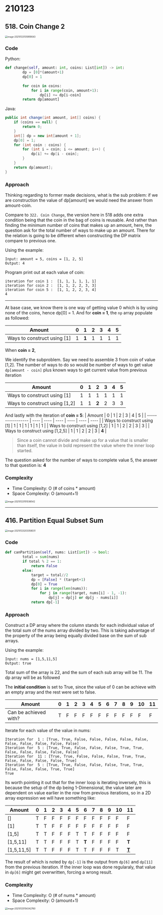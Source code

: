 

# 210123

## 518. Coin Change 2

<img src="/Users/apple-5/Library/Application Support/typora-user-images/image-20210123135959043.png" alt="image-20210123135959043" style="zoom:50%;" />

### Code

Python:

``` Python
def change(self, amount: int, coins: List[int]) -> int:
        dp = [0]*(amount+1)
        dp[0] = 1
        
        for coin in coins:
            for i in range(coin, amount+1): 
                dp[i] += dp[i-coin]
        return dp[amount]
```
Java:

``` Java
public int change(int amount, int[] coins) {
    if (coins == null) {
        return 0;
    }
    int[] dp = new int[amount + 1];
    dp[0] = 1;
    for (int coin : coins) {
        for (int i = coin; i <= amount; i++) {
            dp[i] += dp[i - coin];
        }
    }
    return dp[amount];
}
```

### Approach

Thinking regarding to former made decisions, what is the sub problem: if we are construction the value of dp[amount] we would need the answer from amount-coin. 

Compare to `322. Coin Change`, the version here in 518 adds one extra condition being that the coin in the bag of coins is reusable. And rather than finding the minimum number of coins that makes up an amount, here, the question ask for the total number of ways to make up an amount. There for the relation is going to be different when constructing the DP matrix compare to previous one.

Using the example:

```
Input: amount = 5, coins = [1, 2, 5]
Output: 4
```

Program print out at each value of coin:

```
iteration for coin 1 :  [1, 1, 1, 1, 1, 1]
iteration for coin 2 :  [1, 1, 2, 2, 3, 3]
iteration for coin 5 :  [1, 1, 2, 2, 3, 4]
4
```
---

At base case, we know there is one way of getting value 0 which is by using none of the coins, hence dp[0] = 1. And for **coin = 1**, the `np` array populate as followed:

| Amount            | 0    | 1    | 2    | 3    | 4    | 5    |
| ----------------- | ---- | ---- | ---- | ---- | ---- | ---- |
| Ways to construct using [1] | 1    | **1** |   1   |    1  |  1    |   1  |

When **coin = 2**,

We identify the subproblem. Say we need to assemble 3 from coin of value [1,2]. The number of ways to do so would be number of ways to get value `dp[amount - coin]` plus known ways to get current value from previous iteration

| Amount            | 0    | 1    | 2    | 3    | 4    | 5    |
| ----------------- | ---- | ---- | ---- | ---- | ---- | ---- |
| Ways to construct using [1] | 1    |  1    |   1   |    1  |  1    |   1  |
| Ways to construct using [1,2] | 1 | 1 | **2** | 2 | 3 | 3 |

And lastly with the iteration of  **coin = 5**:
| Amount            | 0    | 1    | 2    | 3    | 4    | 5    |
| ----------------- | ---- | ---- | ---- | ---- | ---- | ---- |
| Ways to construct using [1] | 1 |  1    |   1   |    1  |  1    |   1  |
| Ways to construct using [1,2] | 1 | 1 | 2 | 2 | 3 | 3 |
| Ways to construct using [1,2,5] | 1 | 1 | 2 | 2 | 3 | **4** |

> Since a coin cannot divide and make up for a value that is smaller than itself, the value in bold represent the value where the inner loop started.

The question asked for the number of ways to complete value 5, the answer to that question is: **4**

### Complexity

- Time Complexity: O (# of coins * amount)
- Space Complexity: O (amount+1)

<img src="/Users/apple-5/Library/Application Support/typora-user-images/image-20210123151036542.png" alt="image-20210123151036542" style="zoom:50%;" />



---



## 416. Partition Equal Subset Sum

<img src="/Users/apple-5/Library/Application Support/typora-user-images/image-20210123203358031.png" alt="image-20210123203358031" style="zoom:50%;" />

### Code 

``` Python
def canPartition(self, nums: List[int]) -> bool:
        total = sum(nums)
        if total % 2 == 1:
            return False
        else:
            target = total//2
            dp = [False] * (target+1)
            dp[0] = True
            for i in range(len(nums)):
                for j in range(target, nums[i] - 1, -1):
                    dp[j] = dp[j] or dp[j - nums[i]]
            return dp[-1]
```

### Approach

Construct a DP array where the column stands for each individual value of the total sum of the nums array divided by two. This is taking advantage of the property of the array being equally divided base on the sum of sub arrays.

Using the example:

```
Input: nums = [1,5,11,5]
Output: true
```

Total sum of the array is 22, and the sum of each sub array will be 11. The dp array will be as followed

The **initial condition** is set to True, since the value of 0 can be achieve with an empty array and the rest were set to false.

| Amount                | 0    | 1    | 2    | 3    | 4    | 5    | 6    | 7    | 8    | 9    | 10   | 11   |
| --------------------- | ---- | ---- | ---- | ---- | ---- | ---- | ---- | ---- | ---- | ---- | ---- | ---- |
| Can be achieved with? | T    | F    | F    | F    | F    | F    | F    | F    | F    | F    | F    | F    |

Iterate for each value of the value in nums:

```
Iteration for  1 : [True, True, False, False, False, False, False, False, False, False, False, False]
Iteration for  5 : [True, True, False, False, False, True, True, False, False, False, False, False]
Iteration for  11 : [True, True, False, False, False, True, True, False, False, False, False, True]
Iteration for  5 : [True, True, False, False, False, True, True, False, False, False, True, True]
True
```

Its worth pointing it out that for the inner loop is iterating inversely, this is because the setup of the dp being 1-Dimensional, the value later are dependent on value earlier in the row from previous iterations, so in a 2D array expression we will have something like: 

| Amount     | 0    | 1    | 2    | 3    | 4    | 5    | 6     | 7    | 8    | 9    | 10   | 11           |
| ---------- | ---- | ---- | ---- | ---- | ---- | ---- | ----- | ---- | ---- | ---- | ---- | ------------ |
| []         | T    | F    | F    | F    | F    | F    | F     | F    | F    | F    | F    | F            |
| [1]        | T    | T    | F    | F    | F    | F    | F     | F    | F    | F    | F    | F            |
| [1,5]      | T    | T    | F    | F    | F    | T    | T     | F    | F    | F    | F    | F            |
| [1,5,11]   | T    | T    | F    | F    | F    | T    | **T** | F    | F    | F    | F    | **T**        |
| [1,5,11,5] | T    | T    | F    | F    | F    | T    | T     | F    | F    | F    | T    | **<u>T</u>** |

The result of which is noted by `dp[-1]` is the output from `dp[6]` and `dp[11]` from the previous iteration. If the inner loop was done regularaly, that value in `dp[6]` might get overwritten, forcing a wrong result.

### Complexity

- Time Complexity: O (# of nums * amount)
- Space Complexity: O (amount+1)

<img src="/Users/apple-5/Library/Application Support/typora-user-images/image-20210125154342760.png" alt="image-20210125154342760" style="zoom:50%;" />